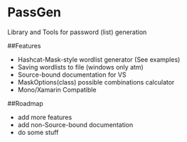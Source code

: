 # PassGen
Library and Tools for password (list) generation

##Features
* Hashcat-Mask-style wordlist generator (See examples)
* Saving wordlists to file (windows only atm)
* Source-bound documentation for VS
* MaskOptions(class) possible combinations calculator
* Mono/Xamarin Compatible

##Roadmap
* add more features
* add non-Source-bound documentation
* do some stuff
